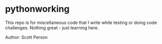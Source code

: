 # pythonworking
This repo is for miscellaneous code that I write while testing or doing code challenges. Nothing great - just learning here.

Author: Scott Person
